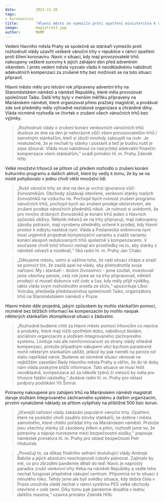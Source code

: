 ```yaml
---
date:         2021-11-26
tags:        
- koronavirus
title:        "Hlavní město se vymezilo proti opatření ministerstva k uzavření trhů den před prvním adventním víkendem"
image: 	      magistrat3.jpg
author:       MHMP
---
```


Vedení hlavního města Prahy se společně se stánkaři vymezilo proti rozhodnutí vlády uzavřít veškeré vánoční trhy v republice v rámci opatření proti šíření koronaviru. Navíc v situaci, kdy mají provozovatelé trhů nakoupeny veškeré suroviny k jejich zahájení den před adventním víkendem. I proto vedení města vyzvalo vládu k neodkladnému nabídnutí adekvátních kompenzací za zrušené trhy bez možnosti se na tuto situaci připravit.

Hlavní město mělo pro letošní rok připraveny adventní trhy na Staroměstském náměstí a náměstí Republiky, které měla provozovat společnost Taiko. Další trhy byly v menším měřítku připraveny na Mariánském náměstí, které organizoval přímo pražský magistrát, a prodávat zde své předměty měly výhradně neziskové organizace a chráněné dílny. Vláda nicméně rozhodla ve čtvrtek o zrušení všech vánočních trhů bez výjimky.

> „Rozhodnutí vlády o zrušení konání venkovních vánočních trhů doslova ze dne na den je nehorázné vůči všem provozovatelům trhů i samotným stánkařům, kteří si zboží mnohdy zakoupili na úvěr. Je neskutečné, že je nechali ty stánky i postavit a teď je budou nutit je zase zbourat. Vláda musí nabídnout co nejrychleji adekvátní finanční kompenzace všem stánkařům,“ uvádí primátor hl. m. Prahy Zdeněk Hřib. 

Velké množství trhovců se přitom už předem rozhodlo o zrušení konání kulturního programu a dalších aktivit, které by vedly k tomu, že by se na místě pohybovalo v jednu chvíli větší množství lidí. 

> „Rušit vánoční trhy ze dne na den je vrchol ignorance vůči živnostníkům. Obchody zůstávají otevřené, venkovní stánky malých živnostníků na vzduchu ne. Pochopil bych nutnost zrušení programu vánočních trhů, pochopil bych asi zrušení prodeje občerstvení, ale zrušení prodeje vánočních předmětů nikoli. Je nutnost si uvědomit, že pro mnoho drobných živnostníků je konání trhů jeden z hlavních způsobů obživy. Několik měsíců se na trhy připravují, mají nakoupeny zásoby potravin, mají vyrobeny předměty určené k prodeji, kdy hlavní prostor k odbytu nastává nyní. Vláda a Poslanecká sněmovna nyní musí urgentně projednat kompenzační variantu a zvážit variantu konání alespoň redukovaných trhů společně s kompenzacemi. V současné chvíli totiž trhovci nemají ani prostředky na to, aby stánky z náměstí odvezli a rozebrali,“ říká radní hl. m. Prahy Jan Chabr.

> „Děkujeme městu, velmi si vážíme toho, že naši situaci chápe a snaží se pomoct tím, že zasílá apel na vládu, aby přehodnotila svoje nařízení. My i stánkaři - drobní živnostníci - jsme zoufalí, investovali jsme všechny peníze, celý rok jsme se na trhy připravovali, někteří prodejci si museli dokonce vzít úvěr a čas, kdy měly přijít výdělky, takto vláda svým rozhodnutím smetla ze stolu,“ upozorňuje Libor Votruba, předseda představenstva společnosti Taiko, organizátora trhů na Staroměstském náměstí v Praze.

Hlavní město dále projedná, jakým způsobem by mohlo stánkařům pomoci, nicméně bez bližších informací ke kompenzacím by mohlo naopak některých stánkařům zkomplikovat situaci s žádostmi. 

>„Rozhodně budeme chtít za hlavní město pomoci trhovcům co nejvíce a produkty, které mají nižší spotřební dobu, nabídnout školám, sociálním organizacím a složkám Integrovaného záchranného systému. Limituje nás ale neinformovanost ze strany vlády ohledně kompenzací, protože případným nákupem věcí bychom paradoxně mohli některým stánkařům ublížit, jelikož by pak neměli na peníze od státu například nárok. Budeme se nicméně situaci věnovat na nejbližším zasedání Rady hlavního města Prahy a věřím, že do té doby nám vláda poskytne bližší informace. Tato situace se musí řešit neodkladně, kompenzace až za několik týdnů či měsíců by měla pro trhovce fatální následky,“ dodává radní hl. m. Prahy pro oblast podpory podnikání Vít Šimral.

Potraviny nakoupené pro zahájení trhů na Mariánském náměstí magistrát daruje složkám Integrovaného záchranného systému a dalším organizacím, prvotní vynaložené náklady se přitom vyšplhaly na přibližně 500 tisíc korun. 

> „Včerejší nařízení vlády zakázalo populární vánoční trhy. Opatření, které na poslední chvíli zasáhlo stovky stánkařů, se dotkne i města samotného, které chtělo pořádat trhy na Mariánském náměstí. Protože jsou všechny stánky již zásobeny jídlem a pitím, rozhodli jsme se, že potraviny a nápoje rozvezeme mezi bezpečnostní složky,“ popisuje náměstek primátora hl. m. Prahy pro oblast bezpečnosti Petr Hlubuček. 

> „Považuji to, za důkaz finálního selhání dosluhující vlády Andreje Babiše a jejich absolutní neschopnosti cokoliv plánovat. Zajímalo by mě, co pro zbrzdění pandemie dělali do teď. Navíc je naprostý paradox zrušit venkovní trhy třeba na náměstí Republiky a vedle toho nechat fungovat přeplněné nákupní centrum. Připomíná mi to situaci z minulého roku. Tehdy jsme ale byli svědky situace, kdy dobrá čísla v Praze umožnila vládě nechat v rámci systému PES velké obchody otevřené v celé zemi. Díky tomu pak pandemie dosáhla v lednu dalšího maxima,“ uzavírá primátor Zdeněk Hřib.  
 
